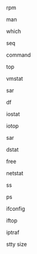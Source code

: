 <!-- todo -->
rpm

man

which

seq

command

top

vmstat

sar

df

iostat

iotop

sar


dstat

free

netstat

ss

ps

ifconfig

iftop

iptraf

stty size
